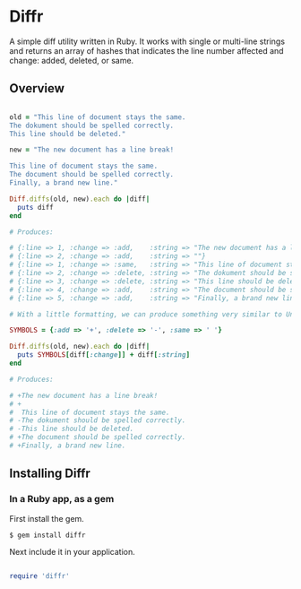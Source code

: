 Diffr
======

A simple diff utility written in Ruby. It works with single or
multi-line strings and returns an array of hashes that indicates
the line number affected and change: added, deleted, or same.

Overview
--------

```ruby

old = "This line of document stays the same.
The dokument should be spelled correctly.
This line should be deleted."

new = "The new document has a line break!

This line of document stays the same.
The document should be spelled correctly.
Finally, a brand new line."

Diff.diffs(old, new).each do |diff|
  puts diff
end

# Produces:

# {:line => 1, :change => :add,    :string => "The new document has a line break!"}
# {:line => 2, :change => :add,    :string => ""}
# {:line => 1, :change => :same,   :string => "This line of document stays the same."}
# {:line => 2, :change => :delete, :string => "The dokument should be spelled correctly."}
# {:line => 3, :change => :delete, :string => "This line should be deleted."}
# {:line => 4, :change => :add,    :string => "The document should be spelled correctly."}
# {:line => 5, :change => :add,    :string => "Finally, a brand new line."}

# With a little formatting, we can produce something very similar to Unix's diff (unified format):

SYMBOLS = {:add => '+', :delete => '-', :same => ' '}

Diff.diffs(old, new).each do |diff|
  puts SYMBOLS[diff[:change]] + diff[:string]
end

# Produces:

# +The new document has a line break!
# +
#  This line of document stays the same.
# -The dokument should be spelled correctly.
# -This line should be deleted.
# +The document should be spelled correctly.
# +Finally, a brand new line.

```

Installing Diffr
----------------

### In a Ruby app, as a gem

First install the gem.

    $ gem install diffr

Next include it in your application.

```ruby

require 'diffr'

```
